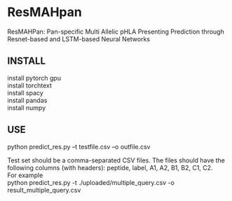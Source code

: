 # ResMAHpan
ResMAHPan: Pan-specific Multi Allelic pHLA Presenting Prediction through Resnet-based and LSTM-based Neural Networks

## INSTALL<br>
install pytorch gpu<br>
install torchtext<br>
install spacy<br>
install pandas<br>
install numpy<br>

## USE<br>
python predict_res.py –t  testfile.csv –o outfile.csv  

Test set should be a comma-separated CSV files. The files should have the following columns (with headers):
peptide, label, A1, A2, B1, B2, C1, C2.  
For example  
python predict_res.py -t ./uploaded/multiple_query.csv -o result_multiple_query.csv  


